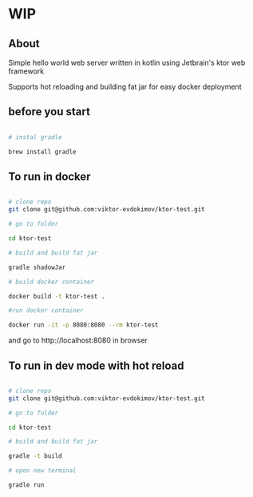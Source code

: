 # WIP

## About

Simple hello world web server written in kotlin using Jetbrain's ktor web framework

Supports hot reloading and  building fat jar for easy docker deployment

## before you start

```bash

# instal gradle

brew install gradle

```

## To run in docker


```bash

# clone repo
git clone git@github.com:viktor-evdokimov/ktor-test.git

# go to folder

cd ktor-test

# build and build fat jar

gradle shadowJar

# build docker container

docker build -t ktor-test .

#run docker container

docker run -it -p 8080:8080 --rm ktor-test

```

and go to http://localhost:8080 in browser

## To run in dev mode with hot reload

```bash

# clone repo
git clone git@github.com:viktor-evdokimov/ktor-test.git

# go to folder

cd ktor-test

# build and build fat jar

gradle -t build

# open new terminal 

gradle run

```
